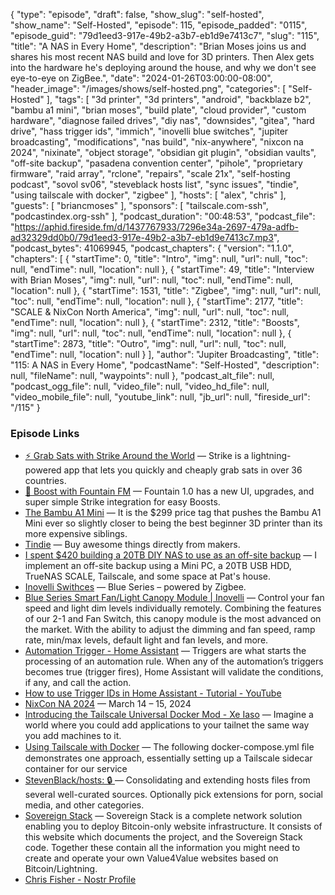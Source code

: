 {
  "type": "episode",
  "draft": false,
  "show_slug": "self-hosted",
  "show_name": "Self-Hosted",
  "episode": 115,
  "episode_padded": "0115",
  "episode_guid": "79d1eed3-917e-49b2-a3b7-eb1d9e7413c7",
  "slug": "115",
  "title": "A NAS in Every Home",
  "description": "Brian Moses joins us and shares his most recent NAS build and love for 3D printers. Then Alex gets into the hardware he's deploying around the house, and why we don't see eye-to-eye on ZigBee.",
  "date": "2024-01-26T03:00:00-08:00",
  "header_image": "/images/shows/self-hosted.png",
  "categories": [
    "Self-Hosted"
  ],
  "tags": [
    "3d printer",
    "3d printers",
    "android",
    "backblaze b2",
    "bambu a1 mini",
    "brian moses",
    "build plate",
    "cloud provider",
    "custom hardware",
    "diagnose failed drives",
    "diy nas",
    "downsides",
    "gitea",
    "hard drive",
    "hass trigger ids",
    "immich",
    "inovelli blue switches",
    "jupiter broadcasting",
    "modifications",
    "nas build",
    "nix-anywhere",
    "nixcon na 2024",
    "nixinate",
    "object storage",
    "obsidian git plugin",
    "obsidian vaults",
    "off-site backup",
    "pasadena convention center",
    "pihole",
    "proprietary firmware",
    "raid array",
    "rclone",
    "repairs",
    "scale 21x",
    "self-hosting podcast",
    "sovol sv06",
    "steveblack hosts list",
    "sync issues",
    "tindie",
    "using tailscale with docker",
    "zigbee"
  ],
  "hosts": [
    "alex",
    "chris"
  ],
  "guests": [
    "briancmoses"
  ],
  "sponsors": [
    "tailscale.com-ssh",
    "podcastindex.org-ssh"
  ],
  "podcast_duration": "00:48:53",
  "podcast_file": "https://aphid.fireside.fm/d/1437767933/7296e34a-2697-479a-adfb-ad32329dd0b0/79d1eed3-917e-49b2-a3b7-eb1d9e7413c7.mp3",
  "podcast_bytes": 41069945,
  "podcast_chapters": {
    "version": "1.1.0",
    "chapters": [
      {
        "startTime": 0,
        "title": "Intro",
        "img": null,
        "url": null,
        "toc": null,
        "endTime": null,
        "location": null
      },
      {
        "startTime": 49,
        "title": "Interview with Brian Moses",
        "img": null,
        "url": null,
        "toc": null,
        "endTime": null,
        "location": null
      },
      {
        "startTime": 1531,
        "title": "Zigbee",
        "img": null,
        "url": null,
        "toc": null,
        "endTime": null,
        "location": null
      },
      {
        "startTime": 2177,
        "title": "SCALE & NixCon North America",
        "img": null,
        "url": null,
        "toc": null,
        "endTime": null,
        "location": null
      },
      {
        "startTime": 2312,
        "title": "Boosts",
        "img": null,
        "url": null,
        "toc": null,
        "endTime": null,
        "location": null
      },
      {
        "startTime": 2873,
        "title": "Outro",
        "img": null,
        "url": null,
        "toc": null,
        "endTime": null,
        "location": null
      }
    ],
    "author": "Jupiter Broadcasting",
    "title": "115: A NAS in Every Home",
    "podcastName": "Self-Hosted",
    "description": null,
    "fileName": null,
    "waypoints": null
  },
  "podcast_alt_file": null,
  "podcast_ogg_file": null,
  "video_file": null,
  "video_hd_file": null,
  "video_mobile_file": null,
  "youtube_link": null,
  "jb_url": null,
  "fireside_url": "/115"
}


### Episode Links

  * [⚡ Grab Sats with Strike Around the World](https://strike.me/download/ "⚡ Grab Sats with Strike Around the World") — Strike is a lightning-powered app that lets you quickly and cheaply grab sats in over 36 countries. 
  * [🎉 Boost with Fountain FM](https://www.fountain.fm/features "🎉 Boost with Fountain FM") — Fountain 1.0 has a new UI, upgrades, and super simple Strike integration for easy Boosts.
  * [The Bambu A1 Mini](https://butterwhat.com/2023/12/05/the-bambu-a1-mini-the-best-choice-for-your-first-3d-printer.html "The Bambu A1 Mini") — It is the $299 price tag that pushes the Bambu A1 Mini ever so slightly closer to being the best beginner 3D printer than its more expensive siblings.
  * [Tindie](https://www.tindie.com/ "Tindie") — Buy awesome things directly from makers.
  * [I spent $420 building a 20TB DIY NAS to use as an off-site backup](https://blog.briancmoses.com/2023/08/i-spent-420-building-a-20tb-diy-nas-to-use-as-an-off-site-backup.html "I spent $420 building a 20TB DIY NAS to use as an off-site backup") — I implement an off-site backup using a Mini PC, a 20TB USB HDD, TrueNAS SCALE, Tailscale, and some space at Pat's house.
  * [Inovelli Swithces](https://inovelli.com/collections/inovelli-blue-series "Inovelli Swithces") — Blue Series – powered by Zigbee.
  * [Blue Series Smart Fan/Light Canopy Module | Inovelli](https://inovelli.com/collections/inovelli-smart-light-switches/products/zigbee-blue-series-smart-fan-light-canopy-module "Blue Series Smart Fan/Light Canopy Module | Inovelli") — Control your fan speed and light dim levels individually remotely. Combining the features of our 2-1 and Fan Switch, this canopy module is the most advanced on the market. With the ability to adjust the dimming and fan speed, ramp rate, min/max levels, default light and fan levels, and more.
  * [Automation Trigger - Home Assistant](https://www.home-assistant.io/docs/automation/trigger/ "Automation Trigger - Home Assistant") — Triggers are what starts the processing of an automation rule. When any of the automation’s triggers becomes true (trigger fires), Home Assistant will validate the conditions, if any, and call the action.
  * [How to use Trigger IDs in Home Assistant - Tutorial - YouTube](https://www.youtube.com/watch?v=fE_MYcXYwMI "How to use Trigger IDs in Home Assistant - Tutorial - YouTube")
  * [NixCon NA 2024](https://2024-na.nixcon.org/talks/ "NixCon NA 2024") — March 14 – 15, 2024
  * [Introducing the Tailscale Universal Docker Mod - Xe Iaso](https://christine.website/blog/docker-mod-tailscale/ "Introducing the Tailscale Universal Docker Mod - Xe Iaso") — Imagine a world where you could add applications to your tailnet the same way you add machines to it.
  * [Using Tailscale with Docker](https://rnorth.org/tailscale-docker/ "Using Tailscale with Docker") — The fol­low­ing docker-compose.yml ﬁle demon­strates one ap­proach, es­sen­tially set­ting up a Tailscale side­car con­tainer for our ser­vice
  * [StevenBlack/hosts: 🔒 ](https://github.com/StevenBlack/hosts "StevenBlack/hosts: 🔒 ") — Consolidating and extending hosts files from several well-curated sources. Optionally pick extensions for porn, social media, and other categories.
  * [Sovereign Stack](https://www.sovereign-stack.org/ "Sovereign Stack") — Sovereign Stack is a complete network solution enabling you to deploy Bitcoin-only website infrastructure. It consists of this website which documents the project, and the Sovereign Stack code. Together these contain all the information you might need to create and operate your own Value4Value websites based on Bitcoin/Lightning.
  * [Chris Fisher - Nostr Profile](https://chrislas.com "Chris Fisher - Nostr Profile")


